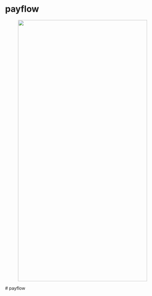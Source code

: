 # payflow

<p align="center">
    <img width="421" height="853" src="assets/images/aula3.gif">
</p>
#   p a y f l o w  
 